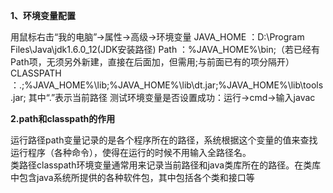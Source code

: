**1、环境变量配置**  

用鼠标右击“我的电脑”->属性->高级->环境变量
JAVA_HOME ：D:\Program Files\Java\jdk1.6.0_12(JDK安装路径)
Path ：%JAVA_HOME%\bin;（若已经有Path项，无须另外新建，直接在后面加，但需用;与前面已有的项分隔开）
CLASSPATH ：.;%JAVA_HOME%\lib;%JAVA_HOME%\lib\dt.jar;%JAVA_HOME%\lib\tools.jar;
其中“.”表示当前路径
测试环境变量是否设置成功：运行->cmd->输入javac

**2.path和classpath的作用**  

运行路径path变量记录的是各个程序所在的路径，系统根据这个变量的值来查找运行程序（各种命令），使得在运行的时候不用输入全路径名。  
类路径classpath环境变量通常用来记录当前路径和java类库所在的路径。在类库中包含java系统所提供的各种软件包，其中包括各个类和接口等